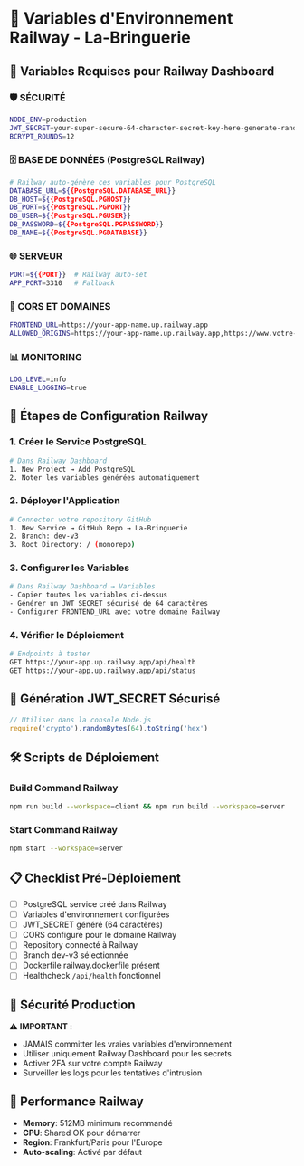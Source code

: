 # 🚂 Variables d'Environnement Railway - La-Bringuerie

## 🔑 Variables Requises pour Railway Dashboard

### **🛡️ SÉCURITÉ**
```bash
NODE_ENV=production
JWT_SECRET=your-super-secure-64-character-secret-key-here-generate-random
BCRYPT_ROUNDS=12
```

### **🗄️ BASE DE DONNÉES (PostgreSQL Railway)**
```bash
# Railway auto-génère ces variables pour PostgreSQL
DATABASE_URL=${{PostgreSQL.DATABASE_URL}}
DB_HOST=${{PostgreSQL.PGHOST}}
DB_PORT=${{PostgreSQL.PGPORT}}
DB_USER=${{PostgreSQL.PGUSER}}
DB_PASSWORD=${{PostgreSQL.PGPASSWORD}}
DB_NAME=${{PostgreSQL.PGDATABASE}}
```

### **🌐 SERVEUR**
```bash
PORT=${{PORT}}  # Railway auto-set
APP_PORT=3310   # Fallback
```

### **🔧 CORS ET DOMAINES**
```bash
FRONTEND_URL=https://your-app-name.up.railway.app
ALLOWED_ORIGINS=https://your-app-name.up.railway.app,https://www.votre-domaine.com
```

### **📊 MONITORING**
```bash
LOG_LEVEL=info
ENABLE_LOGGING=true
```

## 🎯 **Étapes de Configuration Railway**

### 1. **Créer le Service PostgreSQL**
```bash
# Dans Railway Dashboard
1. New Project → Add PostgreSQL
2. Noter les variables générées automatiquement
```

### 2. **Déployer l'Application**
```bash
# Connecter votre repository GitHub
1. New Service → GitHub Repo → La-Bringuerie
2. Branch: dev-v3
3. Root Directory: / (monorepo)
```

### 3. **Configurer les Variables**
```bash
# Dans Railway Dashboard → Variables
- Copier toutes les variables ci-dessus
- Générer un JWT_SECRET sécurisé de 64 caractères
- Configurer FRONTEND_URL avec votre domaine Railway
```

### 4. **Vérifier le Déploiement**
```bash
# Endpoints à tester
GET https://your-app.up.railway.app/api/health
GET https://your-app.up.railway.app/api/status
```

## 🔐 **Génération JWT_SECRET Sécurisé**

```javascript
// Utiliser dans la console Node.js
require('crypto').randomBytes(64).toString('hex')
```

## 🛠️ **Scripts de Déploiement**

### **Build Command Railway**
```bash
npm run build --workspace=client && npm run build --workspace=server
```

### **Start Command Railway**
```bash
npm start --workspace=server
```

## 📋 **Checklist Pré-Déploiement**

- [ ] PostgreSQL service créé dans Railway
- [ ] Variables d'environnement configurées
- [ ] JWT_SECRET généré (64 caractères)
- [ ] CORS configuré pour le domaine Railway
- [ ] Repository connecté à Railway
- [ ] Branch dev-v3 sélectionnée
- [ ] Dockerfile railway.dockerfile présent
- [ ] Healthcheck `/api/health` fonctionnel

## 🚨 **Sécurité Production**

⚠️ **IMPORTANT** :
- JAMAIS committer les vraies variables d'environnement
- Utiliser uniquement Railway Dashboard pour les secrets
- Activer 2FA sur votre compte Railway
- Surveiller les logs pour les tentatives d'intrusion

## 🎯 **Performance Railway**

- **Memory**: 512MB minimum recommandé
- **CPU**: Shared OK pour démarrer  
- **Region**: Frankfurt/Paris pour l'Europe
- **Auto-scaling**: Activé par défaut
